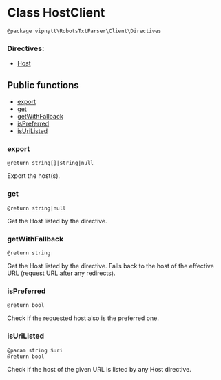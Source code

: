 # Class HostClient
```
@package vipnytt\RobotsTxtParser\Client\Directives
```

### Directives:
- [Host](../directives.md#host)

## Public functions
- [export](#export)
- [get](#get)
- [getWithFallback](#getwithfallback)
- [isPreferred](#ispreferred)
- [isUriListed](#isurilisted)

### export
```
@return string[]|string|null
```
Export the host(s).

### get
```
@return string|null
```
Get the Host listed by the directive.

### getWithFallback
```
@return string
```
Get the Host listed by the directive. Falls back to the host of the effective URL (request URL after any redirects).

### isPreferred
```
@return bool
```
Check if the requested host also is the preferred one.

### isUriListed
```
@param string $uri
@return bool
```
Check if the host of the given URL is listed by any Host directive.
